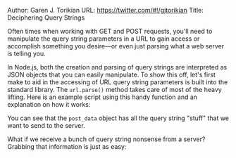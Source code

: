 Author: Garen J. Torikian
URL: https://twitter.com/#!/gjtorikian
Title: Deciphering Query Strings

Often times when working with GET and POST requests, you'll need to manipulate the query string parameters in a URL to gain access or accomplish something you desire&mdash;or even just parsing what a web server is telling you.

In Node.js, both the creation and parsing of query strings are interpreted as JSON objects that you can easily manipulate. To show this off, let's first make  to aid in the accessing of URL query string parameters is built into the standard library. The `url.parse()` method takes care of most of the heavy lifting.  Here is an example script using this handy function and an explanation on how it works:

<script src='http://snippets.c9.io/github.com/c9/nodemanual.org-examples/nodejs_dev_guide/http_query_strings/querystring.example.1.js?linestart=3&lineend=0&showlines=false&skipc9=true' defer='defer'></script> 

You can see that the `post_data` object has all the query string "stuff" that we want to send to the server.

What if we receive a bunch of query string nonsense from a server? Grabbing that information is just as easy:

<script src='http://snippets.c9.io/github.com/c9/nodemanual.org-examples/nodejs_dev_guide/http_query_strings/querystring.example.2.js?linestart=3&lineend=0&showlines=false' defer='defer'></script> 
